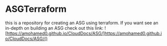 # ASGTerraform
this is a repository for creating an ASG using terraform. If you want see an in-depth on building an ASG check out this link: ![https://amohamed0.github.io/CloudDocs/ASG/]https://amohamed0.github.io/CloudDocs/ASG/()
